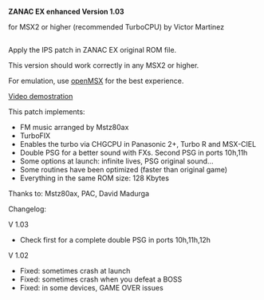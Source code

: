 **ZANAC EX enhanced Version 1.03**


for MSX2 or higher (recommended TurboCPU)
by Victor Martinez
##

Apply the IPS patch in ZANAC EX original ROM file.

This version should work correctly in any MSX2 or higher.

For emulation, use [openMSX](https://openmsx.org/) for the best experience.



[Video demostration](https://youtu.be/tnKE9swZLdo)


This patch implements:
  
- FM music arranged by Mstz80ax
- TurboFIX
- Enables the turbo via CHGCPU in Panasonic 2+, Turbo R and MSX-CIEL
- Double PSG for a better sound with FXs. Second PSG in ports 10h,11h 
- Some options at launch: infinite lives, PSG original sound...
- Some routines have been optimized (faster than original game)
- Everything in the same ROM size: 128 Kbytes


Thanks to: Mstz80ax, PAC, David Madurga


Changelog:

V 1.03

 - Check  first for a complete double PSG in ports 10h,11h,12h
 
V 1.02

 - Fixed: sometimes crash at launch
 - Fixed: sometimes crash when you defeat a BOSS
 - Fixed: in some devices, GAME OVER issues
 
